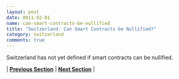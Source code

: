 ```yaml
---
layout: post
date: 0011-02-01
name: can-smart-contracts-be-nullified
title: "Switzerland: Can Smart Contracts be Nullified?"
category: switzerland
comments: true
---
```



Switzerland has not yet defined if smart contracts can be nullified. 


| **[Previous Section](https://neo-project.github.io/global-blockchain-compliance-hub//switzerland/switzerland-dispute-resolution.html)** | **[Next Section]( https://neo-project.github.io/global-blockchain-compliance-hub//switzerland/switzerland-suggested-readings.html)** |
